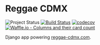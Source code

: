 # Reggae CDMX
![Project Status](https://img.shields.io/badge/status-alpha-yellow.svg)
[![Build Status](https://travis-ci.org/FlowFX/reggae-cdmx.com.svg?branch=master)](https://travis-ci.org/FlowFX/reggae-cdmx.com)
[![codecov](https://codecov.io/gh/FlowFX/reggae-cdmx.com/branch/master/graph/badge.svg)](https://codecov.io/gh/FlowFX/reggae-cdmx.com)
[![Waffle.io - Columns and their card count](https://badge.waffle.io/FlowFX/reggae-cdmx.com.svg?columns=all)](https://waffle.io/FlowFX/reggae-cdmx.com)

Django app powering [reggae-cdmx.com](https://reggae-cdmx.com/).
